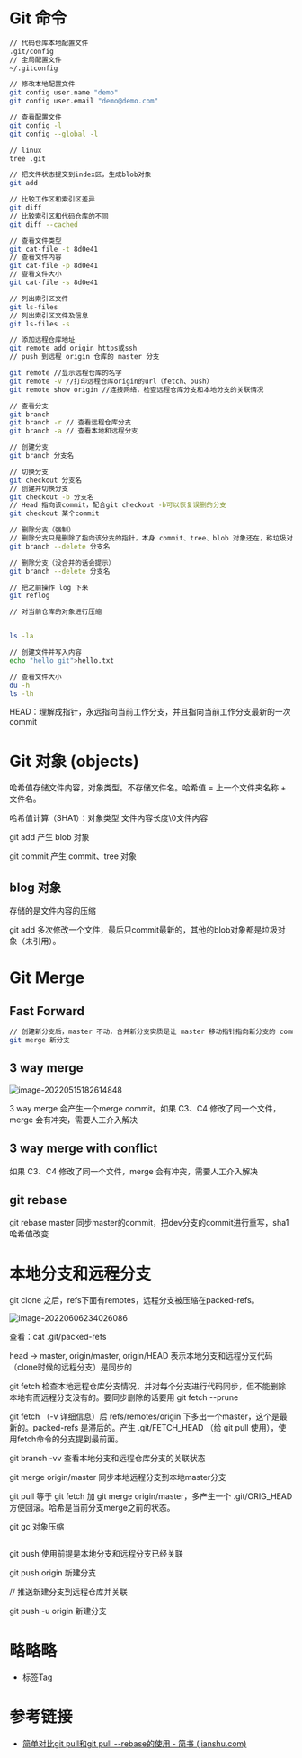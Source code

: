 # Git 命令

```bash
// 代码仓库本地配置文件
.git/config
// 全局配置文件
~/.gitconfig

// 修改本地配置文件
git config user.name "demo"
git config user.email "demo@demo.com"

// 查看配置文件
git config -l
git config --global -l

// linux
tree .git 

// 把文件状态提交到index区，生成blob对象
git add 

// 比较工作区和索引区差异
git diff
// 比较索引区和代码仓库的不同
git diff --cached

// 查看文件类型
git cat-file -t 8d0e41
// 查看文件内容
git cat-file -p 8d0e41
// 查看文件大小
git cat-file -s 8d0e41

// 列出索引区文件
git ls-files
// 列出索引区文件及信息
git ls-files -s

// 添加远程仓库地址
git remote add origin https或ssh
// push 到远程 origin 仓库的 master 分支

git remote //显示远程仓库的名字
git remote -v //打印远程仓库origin的url（fetch、push）
git remote show origin //连接网络，检查远程仓库分支和本地分支的关联情况

```



```bash
// 查看分支
git branch
git branch -r // 查看远程仓库分支
git branch -a // 查看本地和远程分支

// 创建分支
git branch 分支名

// 切换分支
git checkout 分支名
// 创建并切换分支
git checkout -b 分支名
// Head 指向该commit，配合git checkout -b可以恢复误删的分支
git checkout 某个commit

// 删除分支（强制）
// 删除分支只是删除了指向该分支的指针，本身 commit、tree、blob 对象还在，称垃圾对象。git add 多次，只有最后一次，commit的时候，blob 对象会被引用。
git branch --delete 分支名

// 删除分支（没合并的话会提示）
git branch --delete 分支名

// 把之前操作 log 下来
git reflog

// 对当前仓库的对象进行压缩



```



```bash
ls -la

// 创建文件并写入内容
echo "hello git">hello.txt

// 查看文件大小
du -h
ls -lh
```



HEAD：理解成指针，永远指向当前工作分支，并且指向当前工作分支最新的一次commit

# Git 对象 (objects)

哈希值存储文件内容，对象类型。不存储文件名。哈希值 = 上一个文件夹名称 + 文件名。

哈希值计算（SHA1）：对象类型 文件内容长度\0文件内容

git add 产生 blob 对象	

git commit 产生 commit、tree 对象

## blog 对象

存储的是文件内容的压缩

git add 多次修改一个文件，最后只commit最新的，其他的blob对象都是垃圾对象（未引用）。



# Git Merge

## Fast Forward

```bash
// 创建新分支后，master 不动，合并新分支实质是让 master 移动指针指向新分支的 commit。先切换回 master 分支再 merge
git merge 新分支
```



## 3 way merge

![image-20220515182614848](../res/img/image-20220515182614848.png)

3 way merge 会产生一个merge commit。如果 C3、C4 修改了同一个文件，merge 会有冲突，需要人工介入解决

## 3 way merge with conflict

如果 C3、C4 修改了同一个文件，merge 会有冲突，需要人工介入解决

## git rebase

git rebase master 同步master的commit，把dev分支的commit进行重写，sha1哈希值改变

# 本地分支和远程分支

git clone 之后，refs下面有remotes，远程分支被压缩在packed-refs。

![image-20220606234026086](../res/img/image-20220606234026086.png)

查看：cat .git/packed-refs

head -> master, origin/master, origin/HEAD 表示本地分支和远程分支代码（clone时候的远程分支）是同步的

git fetch 检查本地远程仓库分支情况，并对每个分支进行代码同步，但不能删除本地有而远程分支没有的。要同步删除的话要用 git fetch --prune

git fetch （-v 详细信息）后 refs/remotes/origin 下多出一个master，这个是最新的。packed-refs 是滞后的。产生 .git/FETCH_HEAD （给 git pull 使用），使用fetch命令的分支提到最前面。

git branch -vv 查看本地分支和远程仓库分支的关联状态

git merge origin/master 同步本地远程分支到本地master分支

git pull 等于 git fetch 加 git merge origin/master，多产生一个 .git/ORIG_HEAD 方便回滚。哈希是当前分支merge之前的状态。



git gc 对象压缩

```bash

```



git push 使用前提是本地分支和远程分支已经关联

git push origin 新建分支

// 推送新建分支到远程仓库并关联

git push -u origin 新建分支 



#  略略略

- 标签Tag

# 参考链接

- [简单对比git pull和git pull --rebase的使用 - 简书 (jianshu.com)](https://www.jianshu.com/p/478d912946df)
